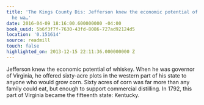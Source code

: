 ```yaml
---
title: 'The Kings County Dis: Jefferson knew the economic potential of whiskey. When
  he wa…'
date: 2016-04-09 18:16:00.600000000 -04:00
book_uuid: 5b6f3f7f-7630-43fd-8086-727ad92124d5
location: '0.151614'
source: readmill
touch: false
highlighted_on: 2013-12-15 22:11:36.000000000 Z
---
```


Jefferson knew the economic potential of whiskey. When he was governor of Virginia, he offered sixty-acre plots in the western part of his state to anyone who would grow corn. Sixty acres of corn was far more than any family could eat, but enough to support commercial distilling. In 1792, this part of Virginia became the fifteenth state: Kentucky.